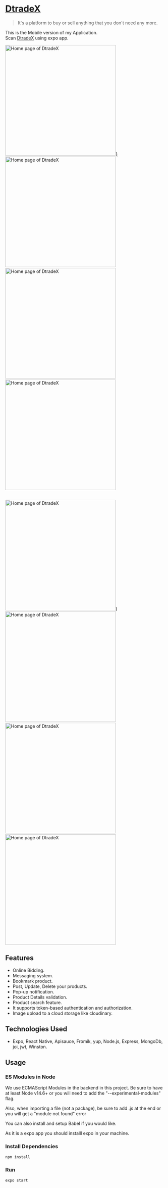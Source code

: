 # [DtradeX](https://dtradex.netlify.app/)
>	It's a  platform to buy or sell anything that you don't need any more.

This is the Mobile version of my Application. 
</br>
Scan [DtradeX](https://expo.dev/@mohdomer/dtradex?release-channel=staging)  using expo app. 

<!-- images row 1 -->
[<img src="https://res.cloudinary.com/deqjuoahl/image/upload/v1623946335/Home_Screen_laikjp.jpg" alt="Home page of DtradeX" height="350"/>}](https://dtradex.netlify.app/)&nbsp;&nbsp;&nbsp;&nbsp;&nbsp;&nbsp;
<img src="https://res.cloudinary.com/deqjuoahl/image/upload/v1623946345/navigation_Screen_dndplb.jpg" alt="Home page of DtradeX" height="350"/>&nbsp;&nbsp;&nbsp;&nbsp;
<img src="https://res.cloudinary.com/deqjuoahl/image/upload/v1623946346/MessageDetails_eo0vvu.jpg" alt="Home page of DtradeX" height="350"/>&nbsp;&nbsp;&nbsp;&nbsp;&nbsp;&nbsp;&nbsp;
<img src="https://res.cloudinary.com/deqjuoahl/image/upload/v1623946348/NotificatonScreen_ncan9i.jpg" alt="Home page of DtradeX" height="350"/>
</br>
</br>
<!-- images row 2 -->
<img src="https://res.cloudinary.com/deqjuoahl/image/upload/v1623946366/accountScreen_qd6zwx.jpg" alt="Home page of DtradeX" height="350"/>)&nbsp;&nbsp;&nbsp;&nbsp;&nbsp;&nbsp;&nbsp;&nbsp;
<img src="https://res.cloudinary.com/deqjuoahl/image/upload/v1623946360/ListingDetailsScreen_1_r5fy0e.jpg" alt="Home page of DtradeX" height="350"/>&nbsp;&nbsp;&nbsp;&nbsp;&nbsp;
<img src="https://res.cloudinary.com/deqjuoahl/image/upload/v1623946362/Categories_SelectionScreen_alahrh.jpg" alt="Home page of DtradeX" height="350"/>&nbsp;&nbsp;&nbsp;&nbsp;&nbsp;
<img src="https://res.cloudinary.com/deqjuoahl/image/upload/v1623946338/NewListingScreen_ns1pmt.jpg" alt="Home page of DtradeX" height="350"/>




##	Features
*  Online Bidding.
*  Messaging system.
*  Bookmark product.
*  Post, Update, Delete your products. 
* Pop-up notification.
* Product Details validation.
* Product search feature.
* It supports token-based authentication and authorization.
* Image upload to a cloud storage like cloudinary.

##	Technologies Used
* Expo, React Native, Apisauce, Fromik, yup, Node.js, Express, MongoDb, joi, jwt, Winston.

## Usage
### ES Modules in Node
We use ECMAScript Modules in the backend in this project. Be sure to have at least Node v14.6+ or you will need to add the "--experimental-modules" flag.

Also, when importing a file (not a package), be sure to add .js at the end or you will get a "module not found" error

You can also install and setup Babel if you would like.

As it is a expo app you should installl expo in your machine.


### Install Dependencies

```bash
npm install
```
### Run

```bash
expo start
```
